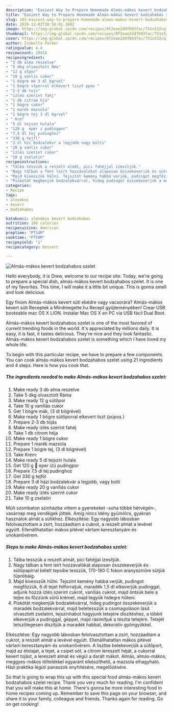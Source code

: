 ```yaml
---
description: "Easiest Way to Prepare Homemade Almás-mákos kevert bodzahabos szelet"
title: "Easiest Way to Prepare Homemade Almás-mákos kevert bodzahabos szelet"
slug: 103-easiest-way-to-prepare-homemade-almas-makos-kevert-bodzahabos-szelet
date: 2020-12-02T20:56:01.360Z
image: https://img-global.cpcdn.com/recipes/0f2eae2ddf693fac/751x532cq70/almas-makos-kevert-bodzahabos-szelet-recept-foto.jpg
thumbnail: https://img-global.cpcdn.com/recipes/0f2eae2ddf693fac/751x532cq70/almas-makos-kevert-bodzahabos-szelet-recept-foto.jpg
cover: https://img-global.cpcdn.com/recipes/0f2eae2ddf693fac/751x532cq70/almas-makos-kevert-bodzahabos-szelet-recept-foto.jpg
author: Isabella Parker
ratingvalue: 4.4
reviewcount: 20418
recipeingredient:
- "3 db alma reszelve"
- "5 dkg olvasztott Rma"
- "12 g stpor"
- "10 g vanlis cukor"
- "1 bögre mk 3 dl bgrvel"
- "1 bögre stporral elkevert liszt ppos "
- "2-3 db tojs"
- "ízlés szerint fahj"
- "1 db citrom hja"
- "1 bögre cukor"
- "1 marék mazsola"
- "1 bögre tej 3 dl bgrvel"
- " Krm"
- "5 dl tejszn hulala"
- "120 g  eper z pudingpor"
- "7,5 dl tej pudinghoz"
- "330 g tejfl"
- "3 dl hzi bodzalekvr a legjobb vagy bolti"
- "20 g vanlis cukor"
- "ízlés szerint cukor"
- "10 g zselatin"
recipeinstructions:
- "Tálba tesszük a reszelt almát, pici fahéjjal ízesítjük."
- "Nagy tálban a fent leírt hozzávalókat alaposan összekeverjük és sütőpapírral bélelt tepsibe tesszük, 170-180 C fokon aranyszínűre sütjük tűpróbáig."
- "Majd kivesszük hűlni. Tejszínt kemény habbá verjük, pudingot megfőzzük, 6 dl tejet felforraljuk, maradék 1,5 dl elkeverjük pudinggal, adjunk hozzá ízlés szerint cukrot, vaníliás cukrot, majd öntsük bele a tejbe és főzzünk sűrű krémet, majd tegyük hidegre hűteni."
- "Piskótát megkenjük bodzalekvárral, hideg pudingot összekeverjük a maradék bodzalekvárral, majd beletesszük a csomagoláson lásd olvasztott zselatint, tejszínhabot hagyjunk tetejére díszítéshez, a többit elkeverjük a pudinggal, géppel, majd rásimítjuk a tészta tetejére. Tetejét tetszőlegesen díszítjük a maradék habbal, dekoratív gyöngyökkel."
categories:
- Recipe
tags:
- almsmkos
- kevert
- bodzahabos

katakunci: almsmkos kevert bodzahabos 
nutrition: 168 calories
recipecuisine: American
preptime: "PT14M"
cooktime: "PT50M"
recipeyield: "1"
recipecategory: Dessert

---
```



![Almás-mákos kevert bodzahabos szelet](https://img-global.cpcdn.com/recipes/0f2eae2ddf693fac/751x532cq70/almas-makos-kevert-bodzahabos-szelet-recept-foto.jpg)

Hello everybody, it is Drew, welcome to our recipe site. Today, we're going to prepare a special dish, almás-mákos kevert bodzahabos szelet. It is one of my favorites. This time, I will make it a little bit unique. This is gonna smell and look delicious.

Egy finom Almás-mákos kevert süti ebédre vagy vacsorára? Almás-mákos kevert süti Receptek a Mindmegette.hu Recept gyűjteményében! Crear USB booteable mac OS X LION. Instalar Mac OS X en PC vía USB fácil Dual Boot.

Almás-mákos kevert bodzahabos szelet is one of the most favored of current trending foods in the world. It's appreciated by millions daily. It is easy, it is fast, it tastes delicious. They're nice and they look fantastic. Almás-mákos kevert bodzahabos szelet is something which I have loved my whole life.


To begin with this particular recipe, we have to prepare a few components. You can cook almás-mákos kevert bodzahabos szelet using 21 ingredients and 4 steps. Here is how you cook that.

<!--inarticleads1-->

##### The ingredients needed to make Almás-mákos kevert bodzahabos szelet:

1. Make ready 3 db alma reszelve
1. Take 5 dkg olvasztott Ráma
1. Make ready 12 g sütőpor
1. Take 10 g vaníliás cukor
1. Get 1 bögre mák, (3 dl bögrével)
1. Make ready 1 bögre sütőporral elkevert liszt (púpos )
1. Prepare 2-3 db tojás
1. Make ready ízlés szerint fahéj
1. Take 1 db citrom héja
1. Make ready 1 bögre cukor
1. Prepare 1 marék mazsola
1. Prepare 1 bögre tej, (3 dl bögrével)
1. Take  Krém:
1. Make ready 5 dl tejszín hulala
1. Get 120 g 🍓 eper ízű pudingpor
1. Prepare 7,5 dl tej pudinghoz
1. Get 330 g tejföl
1. Prepare 3 dl házi bodzalekvár a legjobb, vagy bolti
1. Make ready 20 g vaníliás cukor
1. Make ready ízlés szerint cukor
1. Take 10 g zselatin


Múlt szombaton színházba vittem a gyerekeket -soha többé hétvégén-, vasárnap meg vendégek jöttek. Amíg nincs idény gyümölcs, gyakran használok almát a sütikhez. Elkészítése: Egy nagyobb lábosban felolvasztottam a zsírt, hozzáadtam a cukrot, a reszelt almát a levével együtt. Ellenállhatatlan mákos pitével vártam keresztanyám és unokanővérem. 

<!--inarticleads2-->

##### Steps to make Almás-mákos kevert bodzahabos szelet:

1. Tálba tesszük a reszelt almát, pici fahéjjal ízesítjük.
1. Nagy tálban a fent leírt hozzávalókat alaposan összekeverjük és sütőpapírral bélelt tepsibe tesszük, 170-180 C fokon aranyszínűre sütjük tűpróbáig.
1. Majd kivesszük hűlni. Tejszínt kemény habbá verjük, pudingot megfőzzük, 6 dl tejet felforraljuk, maradék 1,5 dl elkeverjük pudinggal, adjunk hozzá ízlés szerint cukrot, vaníliás cukrot, majd öntsük bele a tejbe és főzzünk sűrű krémet, majd tegyük hidegre hűteni.
1. Piskótát megkenjük bodzalekvárral, hideg pudingot összekeverjük a maradék bodzalekvárral, majd beletesszük a csomagoláson lásd olvasztott zselatint, tejszínhabot hagyjunk tetejére díszítéshez, a többit elkeverjük a pudinggal, géppel, majd rásimítjuk a tészta tetejére. Tetejét tetszőlegesen díszítjük a maradék habbal, dekoratív gyöngyökkel.


Elkészítése: Egy nagyobb lábosban felolvasztottam a zsírt, hozzáadtam a cukrot, a reszelt almát a levével együtt. Ellenállhatatlan mákos pitével vártam keresztanyám és unokanővérem. A lisztbe belekeverjük a sütőport, majd az étolajat, a tejet, a csipet sót, a citrom lereszelt héját, a cukorral kevert tojást, a lereszelt almát és végül a darált mákot. Almás, almás-mákos, meggyes-mákos töltelékkel egyaránt elkészíthető, a mazsola elhagyható. Házi praktika légúti panaszok enyhítésére, megelőzésére. 

So that is going to wrap this up with this special food almás-mákos kevert bodzahabos szelet recipe. Thank you very much for reading. I'm confident that you will make this at home. There's gonna be more interesting food in home recipes coming up. Remember to save this page on your browser, and share it to your family, colleague and friends. Thanks again for reading. Go on get cooking!
